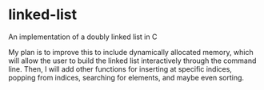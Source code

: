 # linked-list
An implementation of a doubly linked list in C

My plan is to improve this to include dynamically allocated memory, which will allow the user to build the linked list interactively through the command line. Then, I will add other functions for inserting at specific indices, popping from indices, searching for elements, and maybe even sorting. 
